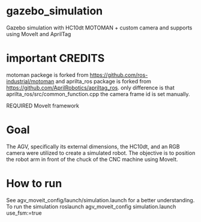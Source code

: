 # gazebo_simulation
Gazebo simulation with HC10dt MOTOMAN + custom camera and supports  using MoveIt and AprilTag
# important CREDITS 
motoman packege is forked from https://github.com/ros-industrial/motoman and aprilta_ros package is forked from https://github.com/AprilRobotics/apriltag_ros.
only difference is that aprilta_ros/src/common_function.cpp the camera frame id is set manually. 


REQUIRED MoveIt framework

# Goal 
The AGV, specifically its external dimensions, the HC10dt, and an RGB camera were utilized to create a simulated robot. 
The objective is to position the robot arm in front of the chuck of the CNC machine using MoveIt. 

# How to run 
See agv_moveit_config/launch/simulation.launch for a better understanding. 
To run the simulation
roslaunch agv_moveit_config simulation.launch use_fsm:=true

